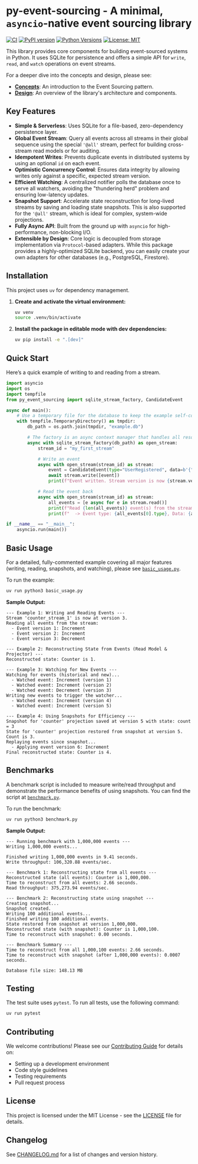 # py-event-sourcing - A minimal, `asyncio`-native event sourcing library

[![CI](https://github.com/johnlogsdon/py-event-sourcing/actions/workflows/ci.yml/badge.svg)](https://github.com/johnlogsdon/py-event-sourcing/actions/workflows/ci.yml)
[![PyPI version](https://badge.fury.io/py/py-event-sourcing.svg)](https://pypi.org/project/py-event-sourcing/)
[![Python Versions](https://img.shields.io/pypi/pyversions/py-event-sourcing)](https://pypi.org/project/py-event-sourcing/)
[![License: MIT](https://img.shields.io/badge/License-MIT-yellow.svg)](https://opensource.org/licenses/MIT)

This library provides core components for building event-sourced systems in Python. It uses SQLite for persistence and offers a simple API for `write`, `read`, and `watch` operations on event streams.

For a deeper dive into the concepts and design, please see:
*   **[Concepts](https://github.com/johnlogsdon/py-event-sourcing/blob/main/docs/CONCEPTS.md)**: An introduction to the Event Sourcing pattern.
*   **[Design](https://github.com/johnlogsdon/py-event-sourcing/blob/main/docs/DESIGN.md)**: An overview of the library's architecture and components.

## Key Features

*   **Simple & Serverless**: Uses SQLite for a file-based, zero-dependency persistence layer.
*   **Global Event Stream**: Query all events across all streams in their global sequence using the special `'@all'` stream, perfect for building cross-stream read models or for auditing.
*   **Idempotent Writes**: Prevents duplicate events in distributed systems by using an optional `id` on each event.
*   **Optimistic Concurrency Control**: Ensures data integrity by allowing writes only against a specific, expected stream version.
*   **Efficient Watching**: A centralized notifier polls the database once to serve all watchers, avoiding the "thundering herd" problem and ensuring low-latency updates.
*   **Snapshot Support**: Accelerate state reconstruction for long-lived streams by saving and loading state snapshots. This is also supported for the `'@all'` stream, which is ideal for complex, system-wide projections.
*   **Fully Async API**: Built from the ground up with `asyncio` for high-performance, non-blocking I/O.
*   **Extensible by Design**: Core logic is decoupled from storage implementation via `Protocol`-based adapters. While this package provides a highly-optimized SQLite backend, you can easily create your own adapters for other databases (e.g., PostgreSQL, Firestore).

## Installation

This project uses `uv` for dependency management.

1.  **Create and activate the virtual environment:**
    ```bash
    uv venv
    source .venv/bin/activate
    ```

2.  **Install the package in editable mode with dev dependencies:**
    ```bash
    uv pip install -e ".[dev]"
    ```

## Quick Start

Here’s a quick example of writing to and reading from a stream.

```python
import asyncio
import os
import tempfile
from py_event_sourcing import sqlite_stream_factory, CandidateEvent

async def main():
    # Use a temporary file for the database to keep the example self-contained.
    with tempfile.TemporaryDirectory() as tmpdir:
        db_path = os.path.join(tmpdir, "example.db")

        # The factory is an async context manager that handles all resources.
        async with sqlite_stream_factory(db_path) as open_stream:
            stream_id = "my_first_stream"

            # Write an event
            async with open_stream(stream_id) as stream:
                event = CandidateEvent(type="UserRegistered", data=b'{"user": "Alice"}')
                await stream.write([event])
                print(f"Event written. Stream version is now {stream.version}.")

            # Read the event back
            async with open_stream(stream_id) as stream:
                all_events = [e async for e in stream.read()]
                print(f"Read {len(all_events)} event(s) from the stream.")
                print(f"  -> Event type: {all_events[0].type}, Data: {all_events[0].data.decode()}, Version: {all_events[0].version}")

if __name__ == "__main__":
    asyncio.run(main())
```

## Basic Usage

For a detailed, fully-commented example covering all major features (writing, reading, snapshots, and watching), please see [`basic_usage.py`](https://github.com/johnlogsdon/py-event-sourcing/blob/main/basic_usage.py).

To run the example:
```bash
uv run python3 basic_usage.py
```

**Sample Output:**
```
--- Example 1: Writing and Reading Events ---
Stream 'counter_stream_1' is now at version 3.
Reading all events from the stream:
  - Event version 1: Increment
  - Event version 2: Increment
  - Event version 3: Decrement

--- Example 2: Reconstructing State from Events (Read Model & Projector) ---
Reconstructed state: Counter is 1.

--- Example 3: Watching for New Events ---
Watching for events (historical and new)...
  - Watched event: Increment (version 1)
  - Watched event: Increment (version 2)
  - Watched event: Decrement (version 3)
Writing new events to trigger the watcher...
  - Watched event: Increment (version 4)
  - Watched event: Increment (version 5)

--- Example 4: Using Snapshots for Efficiency ---
Snapshot for 'counter' projection saved at version 5 with state: count = 3
State for 'counter' projection restored from snapshot at version 5. Count is 3.
Replaying events since snapshot...
  - Applying event version 6: Increment
Final reconstructed state: Counter is 4.
```

## Benchmarks

A benchmark script is included to measure write/read throughput and demonstrate the performance benefits of using snapshots. You can find the script at [`benchmark.py`](https://github.com/johnlogsdon/py-event-sourcing/blob/main/benchmark.py).

To run the benchmark:
```bash
uv run python3 benchmark.py
```

**Sample Output:**
```
--- Running benchmark with 1,000,000 events ---
Writing 1,000,000 events...

Finished writing 1,000,000 events in 9.41 seconds.
Write throughput: 106,320.88 events/sec.

--- Benchmark 1: Reconstructing state from all events ---
Reconstructed state (all events): Counter is 1,000,000.
Time to reconstruct from all events: 2.66 seconds.
Read throughput: 375,273.94 events/sec.

--- Benchmark 2: Reconstructing state using snapshot ---
Creating snapshot...
Snapshot created.
Writing 100 additional events...
Finished writing 100 additional events.
State restored from snapshot at version 1,000,000.
Reconstructed state (with snapshot): Counter is 1,000,100.
Time to reconstruct with snapshot: 0.00 seconds.

--- Benchmark Summary ---
Time to reconstruct from all 1,000,100 events: 2.66 seconds.
Time to reconstruct with snapshot (after 1,000,000 events): 0.0007 seconds.

Database file size: 148.13 MB
```

## Testing

The test suite uses `pytest`. To run all tests, use the following command:

```bash
uv run pytest
```

## Contributing

We welcome contributions! Please see our [Contributing Guide](https://github.com/johnlogsdon/py-event-sourcing/blob/main/CONTRIBUTING.md) for details on:

- Setting up a development environment
- Code style guidelines
- Testing requirements
- Pull request process

## License

This project is licensed under the MIT License - see the [LICENSE](https://github.com/johnlogsdon/py-event-sourcing/blob/main/LICENSE) file for details.

## Changelog

See [CHANGELOG.md](https://github.com/johnlogsdon/py-event-sourcing/blob/main/CHANGELOG.md) for a list of changes and version history.